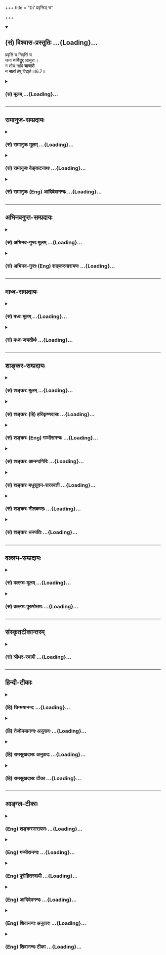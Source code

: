 +++
title = "07 प्रवृत्तिञ् च"

+++
<div class="js_include" newlevelforh1="2" title="(सं) विश्वास-प्रस्तुतिः" unfilled url="/mahAbhAratam/vyAsaH/shlokashaH/06-bhIShma-parva/03-bhagavad-gItA-parva/saMskRtam/vishvAsa-prastutiH/16_daivAsura-sampad-vib/07_pravRtti~n_cha.md">
<details open><summary><h2>(सं) विश्वास-प्रस्तुतिः ...{Loading}...</h2></summary>

प्रवृत्तिं च निवृत्तिं च  
जना **न विदुर्** आसुराः।  
न शौचं नापि **चाचारो**  
न **सत्यं** तेषु विद्यते॥16.7॥
</details>
</div>
<div class="js_include collapsed" newlevelforh1="3" title="(सं) मूलम्" unfilled url="/mahAbhAratam/vyAsaH/shlokashaH/06-bhIShma-parva/03-bhagavad-gItA-parva/saMskRtam/mUlam/16_daivAsura-sampad-vib/07_pravRtti~n_cha.md">
<details><summary><h3>(सं) मूलम् ...{Loading}...</h3></summary>

प्रवृत्तिं च निवृत्तिं च जना न विदुरासुराः।  
न शौचं नापि चाचारो न सत्यं तेषु विद्यते।।16.7।।
</details>
</div>


_________________
## रामानुज-सम्प्रदायः
<div class="js_include collapsed" newlevelforh1="3" title="(सं) रामानुजः मूलम्" unfilled url="/mahAbhAratam/vyAsaH/shlokashaH/06-bhIShma-parva/03-bhagavad-gItA-parva/saMskRtam/rAmAnujaH/mUlam/16_daivAsura-sampad-vib/07_pravRtti~n_cha.md">
<details><summary><h3>(सं) रामानुजः मूलम् ...{Loading}...</h3></summary>

।।16.7।।**प्रवृत्तिं च निवृत्तिं च** अभ्युदयसाधनं मोक्षसाधनं च वैदिकं
धर्मम् **आसुरा न विदुः** न जानन्ति।  
  
**न** च **शौचं** वैदिककर्मयोग्यत्वं शास्त्रसिद्धम् तद् बाह्यम् आभ्यन्तरं
च असुरेषु न विद्यते। **न अपि च आचारः;** तद् बाह्याभ्यन्तरशौचं येन
सन्ध्यावन्दनादिना आचारेण जायते; स अपि आचारः तेषु न विद्यते। तथा उक्तम्
-- सन्ध्याहीनोऽशुचिनित्यमनर्हः सर्वकर्मसु। (दक्षस्मृति 2।23) इति। तथा
**सत्यं** च **तेषु न विद्यते** सत्यं यथार्थज्ञानं भूतहितरूपभाषणं तेषु न
विद्यते। किं च --

</details>
</div>
<div class="js_include collapsed" newlevelforh1="3" title="(सं) रामानुजः वेङ्कटनाथः" unfilled url="/mahAbhAratam/vyAsaH/shlokashaH/06-bhIShma-parva/03-bhagavad-gItA-parva/saMskRtam/rAmAnujaH/venkaTanAthaH/16_daivAsura-sampad-vib/07_pravRtti~n_cha.md">
<details><summary><h3>(सं) रामानुजः वेङ्कटनाथः ...{Loading}...</h3></summary>

  
  
।।16.7।। अत्र प्रवृत्तिनिवृत्तिशब्दौ न लौकिकविषयौ आसुराणामेव
लौकिकेष्टानिष्टप्राप्तिपरिहारार्थमपथप्रवृत्तेः सत्पथनिवृत्तेश्च
सिद्धत्वात् न च विहितनिषिद्धमात्रविषयौ; रागप्राप्तशास्त्रप्राप्तविषयौ
वा;न शौचं नापि चाचारः इत्यादेः पुनरुक्तिप्रसङ्गात् अतोऽत्र
मुमुक्ष्वपेक्षितप्रवर्तकनिवर्तकधर्मविवेकाभावे तात्पर्यमित्याह --
अभ्युदयसाधनमित्यादिना। तावेतौ धर्मौ स्मर्येतेप्रवृत्तिलक्षणं धर्मं
प्रजापतिरथाब्रवीत् \[म.भा.12।217।4\]निवृत्तिलक्षणं
धर्ममृषिर्नारायणोऽब्रवीत् \[म.भा.12।217।2\] इति। न विदुः इत्यत्रन सत्यं
तेषु विद्यते इतिवदसद्भावमात्रं न विवक्षितम्; अपितु शतकृत्वः
प्रतिपादितेऽपि तमःप्राचुर्यादपरिज्ञानमित्यभिप्रायेणाऽऽह -- न
जानन्तीति। कृत्ययोग्यता इति प्रागुक्तमत्रवदिककर्मयोग्यत्वमित्यनेन
विवृतम्। बाह्यशौचमशुचिसंशीलनादिभिरवश्यकर्तव्याकरणाच्च न विद्यते आन्तरं
त्वात्मगुणाभावात्। न शौचं नापि चाचारः इति क्रमात्कार्यकारणयोर्निषेध
इत्यभिप्रायेणाऽऽह -- तदिति। ननु
सन्ध्यावन्दनादेर्वर्णाश्रमधर्मस्यप्राजापत्यं गृहस्थानां न्यासिनां
ब्रह्मसंज्ञितम्। योगिनाममृतं स्थानं स्वात्मसन्तोषकारिणाम्
\[वि.पु.1।6।36\] इत्यादिभिः फलान्तरं श्रूयते तत्कथं तस्य
शौचहेतुत्वोक्तिः इत्यत्राऽऽह -- यथोक्तमिति। व्यतिरेकोक्त्या
हेतुहेतुमद्भावोऽत्र दृढीकृतः। इदं नित्यकर्मान्तरहानादपि
ग्राह्यम्। यथाज्ञानमित्यादि -- विप्रलम्भरसिकत्वादयथाज्ञानं भाषणाभावः;
हिंसास्वभावत्वाद्धितरूपभाषणाभावः।  
  

</details>
</div>
<div class="js_include collapsed" newlevelforh1="3" title="(सं) रामानुजः (Eng) आदिदेवानन्दः" unfilled url="/mahAbhAratam/vyAsaH/shlokashaH/06-bhIShma-parva/03-bhagavad-gItA-parva/saMskRtam/rAmAnujaH/english/AdidevAnandaH/16_daivAsura-sampad-vib/07_pravRtti~n_cha.md">
<details><summary><h3>(सं) रामानुजः (Eng) आदिदेवानन्दः ...{Loading}...</h3></summary>

16.7 The demoniac men do not know the 'path of action and renunciation,'
viz., the Vedic Dharma that leads to prosperity and final release.
'Cleanliness' is the competence for performing Vedic rites as established in the Sastras. That 'cleanliness,' be it external or internal, is alien to the demoniac. Nor 'right conduct,' viz., that right conduct such as twilight prayers (Sandhya-vandana) etc., by means of which this internal and external cleanliness arises - even that right conduct is alien to them. For it is declared in: 'He who does not perform twilight prayers, is always unholy and is unfit for any rites'
(Daksha Sm., 2.23). Likewise, 'truth' is not found among them, viz.,
that truthful speech, which is conducive to the welfare of beings and which is in accordance with one's actual knowledge, does not characterise them. Moreover:

</details>
</div>


_________________
## अभिनवगुप्त-सम्प्रदायः
<div class="js_include collapsed" newlevelforh1="3" title="(सं) अभिनव-गुप्तः मूलम्" unfilled url="/mahAbhAratam/vyAsaH/shlokashaH/06-bhIShma-parva/03-bhagavad-gItA-parva/saMskRtam/abhinava-guptaH/mUlam/16_daivAsura-sampad-vib/07_pravRtti~n_cha.md">
<details><summary><h3>(सं) अभिनव-गुप्तः मूलम् ...{Loading}...</h3></summary>

।।16.7।। आसुरीमाह -- प्रवृत्तिमिति। प्रवृत्तिः -- कुत इदमुत्पन्नमिति।
निवृत्तिः क्व प्रलीयते इति।

</details>
</div>
<div class="js_include collapsed" newlevelforh1="3" title="(सं) अभिनव-गुप्तः (Eng) शङ्करनारायणः" unfilled url="/mahAbhAratam/vyAsaH/shlokashaH/06-bhIShma-parva/03-bhagavad-gItA-parva/saMskRtam/abhinava-guptaH/english/shankaranArAyaNaH/16_daivAsura-sampad-vib/07_pravRtti~n_cha.md">
<details><summary><h3>(सं) अभिनव-गुप्तः (Eng) शङ्करनारायणः ...{Loading}...</h3></summary>

16.7 Pravrttim etc. Origin : i.e. wherefrom this \[universe\] is born.
Withdrawal : i.e. into what this gets dissolved.

</details>
</div>


_________________
## माध्व-सम्प्रदायः
<div class="js_include collapsed" newlevelforh1="3" title="(सं) मध्वः मूलम्" unfilled url="/mahAbhAratam/vyAsaH/shlokashaH/06-bhIShma-parva/03-bhagavad-gItA-parva/saMskRtam/madhvaH/mUlam/16_daivAsura-sampad-vib/07_pravRtti~n_cha.md">
<details><summary><h3>(सं) मध्वः मूलम् ...{Loading}...</h3></summary>

।।16.7।। Sri Madhvacharya did not comment on this sloka.

</details>
</div>
<div class="js_include collapsed" newlevelforh1="3" title="(सं) मध्वः जयतीर्थः" unfilled url="/mahAbhAratam/vyAsaH/shlokashaH/06-bhIShma-parva/03-bhagavad-gItA-parva/saMskRtam/madhvaH/jayatIrthaH/16_daivAsura-sampad-vib/07_pravRtti~n_cha.md">
<details><summary><h3>(सं) मध्वः जयतीर्थः ...{Loading}...</h3></summary>

।।16.7।। Sri Jayatirtha did not comment on this sloka.

</details>
</div>


_________________
## शाङ्कर-सम्प्रदायः
<div class="js_include collapsed" newlevelforh1="3" title="(सं) शङ्करः मूलम्" unfilled url="/mahAbhAratam/vyAsaH/shlokashaH/06-bhIShma-parva/03-bhagavad-gItA-parva/saMskRtam/shankaraH/mUlam/16_daivAsura-sampad-vib/07_pravRtti~n_cha.md">
<details><summary><h3>(सं) शङ्करः मूलम् ...{Loading}...</h3></summary>

।।16.7।। --,**प्रवृत्तिं च** प्रवर्तनं यस्मिन् पुरुषार्थसाधने कर्तव्ये
प्रवृत्तिः ताम्; **निवृत्तिं च** एतद्विपरीतां यस्मात् अनर्थहेतोः
निवर्तितव्यं सा निवृत्तिः तां च; **जनाः आसुराः न विदुः** न जानन्ति। न
केवलं प्रवृत्तिनिवृत्ती एव ते न विदुः; **न शौचं नापि च आचारः न सत्यं
तेषु** विद्यते अशौचाः अनाचाराः मायाविनः अनृतवादिनो हि आसुराः।। किं च --,

</details>
</div>
<div class="js_include collapsed" newlevelforh1="3" title="(सं) शङ्करः (हि) हरिकृष्णदासः" unfilled url="/mahAbhAratam/vyAsaH/shlokashaH/06-bhIShma-parva/03-bhagavad-gItA-parva/saMskRtam/shankaraH/hindI/harikRShNadAsaH/16_daivAsura-sampad-vib/07_pravRtti~n_cha.md">
<details><summary><h3>(सं) शङ्करः (हि) हरिकृष्णदासः ...{Loading}...</h3></summary>

।।16.7।। इस अध्यायकी समाप्तिपर्यन्त प्राणियोंके विशेषणोंद्वारा आसुरी
सम्पत्ति दिखलायी जाती है; क्योंकि प्रत्यक्ष कर लेनेसे ही उसका त्याग करना
बन सकता है --, आसुरी स्वभाववाले मनुष्य; प्रवृत्तिको अर्थात् जिस किसी
पुरुषार्थके साधनरूप कर्तव्यकार्यमें प्रवृत्त होना उचित है; उसमें
प्रवृत्त होनेको; और निवृत्तिको; अर्थात् उससे विपरीत जिस किसी अनर्थकारक
कर्मसे निवृत्त होना उचित है; उससे निवृत्त होनेको भी; नहीं जानते। केवल
प्रवृत्तिनिवृत्तिको नहीं जानते; इतना ही नहीं; उनमें न शुद्धि होती है; न
सदाचार होता है; और न सत्य ही होता है। यानी आसुरी प्रकृतिके मनुष्य
अशुद्ध; दुराचारी; कपटी और मिथ्यावादी ही होते हैं।

</details>
</div>
<div class="js_include collapsed" newlevelforh1="3" title="(सं) शङ्करः (Eng) गम्भीरानन्दः" unfilled url="/mahAbhAratam/vyAsaH/shlokashaH/06-bhIShma-parva/03-bhagavad-gItA-parva/saMskRtam/shankaraH/english/gambhIrAnandaH/16_daivAsura-sampad-vib/07_pravRtti~n_cha.md">
<details><summary><h3>(सं) शङ्करः (Eng) गम्भीरानन्दः ...{Loading}...</h3></summary>

16.7 Na, niether; do the asurah, demoniacal; janah, persons; viduh,
understand; pravritim, what is to be done with regard to that which is a
means to the human ends; and nivirttim, what is not to be done, the
opposite of that (former) and from which source of evil one should
desist. Nor only do they not know what is to be done and what is not to
be done, na, nor; does saucam, purity; na api, or even; acarah, good
conduct; or satyam, truthfulness; vidyate, exist; tesu, in them. The
demons are verily bereft of purity and good conduct; they are deceitful
and given to speaking lies. Further,

</details>
</div>
<div class="js_include collapsed" newlevelforh1="3" title="(सं) शङ्करः आनन्दगिरिः" unfilled url="/mahAbhAratam/vyAsaH/shlokashaH/06-bhIShma-parva/03-bhagavad-gItA-parva/saMskRtam/shankaraH/AnandagiriH/16_daivAsura-sampad-vib/07_pravRtti~n_cha.md">
<details><summary><h3>(सं) शङ्करः आनन्दगिरिः ...{Loading}...</h3></summary>

।।16.7।। नन्वध्यायशेषेणासुरसंपद्दर्शनमयुक्तं तस्यास्त्याज्यत्वेन
पङ्कप्रक्षालनन्यायावतारादित्याशङ्क्याह -- **प्रत्यक्षीकरणेनेति।**
वर्जनीयामासुरीं संपदं विवृणोति -- **प्रवृत्तिं चेति।** तां विहितां
प्रवृत्तिं न जानन्तीत्यर्थः। तां च निषिद्धां क्रियां न जानन्तीति
संबन्धः। न शौचमित्यादेस्तात्पर्यमाह -- **अनाचारा इति।**
शौचसत्ययोराचारान्तर्भावेऽपि ब्राह्मणपरिव्राजकन्यायेन पृथगुपादानम्।

</details>
</div>
<div class="js_include collapsed" newlevelforh1="3" title="(सं) शङ्करः मधुसूदन-सरस्वती" unfilled url="/mahAbhAratam/vyAsaH/shlokashaH/06-bhIShma-parva/03-bhagavad-gItA-parva/saMskRtam/shankaraH/madhusUdana-sarasvatI/16_daivAsura-sampad-vib/07_pravRtti~n_cha.md">
<details><summary><h3>(सं) शङ्करः मधुसूदन-सरस्वती ...{Loading}...</h3></summary>

।।16.7।। वर्जनीयामासुरीं संपदं प्राणिविशेषणतया तानहमित्यतः
प्राक्तनैर्द्वादशभिः श्लोकैर्विवृणोति -- प्रवृत्तिमिति। प्रवृत्तिं
प्रवृत्तिविषयं धर्मं चकारात्तत्प्रतिपादकं विधिवाक्यं च एवं
निवृत्तिविषयमधर्मं चकारात्तत्प्रतिपादकं निषेधवाक्यं च आसुरस्वभावा जना न
जानन्ति। अतस्तेषु न द्विविधं शौचं नाप्याचारो मन्वादिभिरुक्तः। न सत्यं च
प्रियहितयथार्थभाषणं विद्यते। सत्यशौचयोराचारान्तर्भावेऽपि
ब्राह्मणपरिव्राजकन्यायेन पृथगुपादानम्। अशौचा अनाचारा अनृतवादिनो ह्यसुरा
मायाविनः प्रसिद्धाः।

</details>
</div>
<div class="js_include collapsed" newlevelforh1="3" title="(सं) शङ्करः नीलकण्ठः" unfilled url="/mahAbhAratam/vyAsaH/shlokashaH/06-bhIShma-parva/03-bhagavad-gItA-parva/saMskRtam/shankaraH/nIlakaNThaH/16_daivAsura-sampad-vib/07_pravRtti~n_cha.md">
<details><summary><h3>(सं) शङ्करः नीलकण्ठः ...{Loading}...</h3></summary>

।।16.7।। प्रवृत्तिं विधिवाक्यं निवृत्तिं निषेधवाक्यं न विदुः।
धर्माधर्मयोरिष्टानिष्टहेतुत्वज्ञानरहिता इत्यर्थः।

</details>
</div>
<div class="js_include collapsed" newlevelforh1="3" title="(सं) शङ्करः धनपतिः" unfilled url="/mahAbhAratam/vyAsaH/shlokashaH/06-bhIShma-parva/03-bhagavad-gItA-parva/saMskRtam/shankaraH/dhanapatiH/16_daivAsura-sampad-vib/07_pravRtti~n_cha.md">
<details><summary><h3>(सं) शङ्करः धनपतिः ...{Loading}...</h3></summary>

।।16.7।। ज्ञानं बिना परिवर्जनासंभवादासुरीं संपदं प्राणिविशेषणविषयत्वेन
प्रदर्शयति -- प्रवृत्तिं चेति। आसुरा जनाः प्रवृत्तिं प्रवत्तिविषयं
पुरुषार्थसाधनं चकारात्तद्वाधकं शास्त्रं च। निवृत्तिं
निवृत्तिविषयमनर्थसाधनं तद्वोधकं शास्त्रं च न विदुः। न केवलमेतावदेव किंतु
न शौचं नापि चाचारो न सत्यं तेषु आसुरेषु विद्यते। अशौचाः अनाचारा
मायाविनोऽनृतवादिनो यत आसुरा अत इत्यर्थः। शौचसत्ययोः
मन्वाद्युक्ताचारान्तरर्भावेऽपि ब्राह्मणपरिव्राजकन्यायेन पृथगुपादानम्।

</details>
</div>


_________________
## वल्लभ-सम्प्रदायः
<div class="js_include collapsed" newlevelforh1="3" title="(सं) वल्लभः मूलम्" unfilled url="/mahAbhAratam/vyAsaH/shlokashaH/06-bhIShma-parva/03-bhagavad-gItA-parva/saMskRtam/vallabhaH/mUlam/16_daivAsura-sampad-vib/07_pravRtti~n_cha.md">
<details><summary><h3>(सं) वल्लभः मूलम् ...{Loading}...</h3></summary>

।।16.7।। सर्वात्मना वर्जनार्थमासुरीं विस्तरशो निरूपयति --
प्रवृत्तिमित्यादिद्वादशभिः। प्रवृत्तिमार्गं वेदोक्तं निवृत्तिमार्गं च न
विदुरासुराःरुचिस्तेषां न कुत्रचित् इति श्रीमुखोक्तिरियम्। कुतः इत्यत आहन
शौचं नापि चाचारो न सत्यं तेषु विद्यते इति मानसकायिकवाचिकदोषसद्भावेन
सर्वत्र कर्मादौ तत्प्रतिपादकशास्त्रे च सत्यत्वानङ्गीकारादित्यर्थः।

</details>
</div>
<div class="js_include collapsed" newlevelforh1="3" title="(सं) वल्लभः पुरुषोत्तमः" unfilled url="/mahAbhAratam/vyAsaH/shlokashaH/06-bhIShma-parva/03-bhagavad-gItA-parva/saMskRtam/vallabhaH/puruShottamaH/16_daivAsura-sampad-vib/07_pravRtti~n_cha.md">
<details><summary><h3>(सं) वल्लभः पुरुषोत्तमः ...{Loading}...</h3></summary>

  
  
।।16.7।। एवं प्रतिज्ञाय विस्तरेणाऽऽह द्वादशभिः -- प्रवृत्तिमित्यादिभिः।
आसुरा जीवा आसुरसर्ग एवोत्पन्नाः प्रवृत्तिं मदिच्छया
मत्सेवानुकूलधर्मपदार्थादिषु प्रवृर्त्तिं तथैव तदननुकूलेषु च निवृत्तिं न
विदुः; न जानन्तीत्यर्थः। अज्ञाने निदर्शनमाह -- न शौचमिति।
बाह्याभ्यन्तरभेदेन शौचं मत्सेवानुकूलदेहशुद्धिस्तेषु न; नापि च आचारः
आचरणं न च; न सत्यं असत्यं तेषु विद्यते सत्यं नास्तीत्यर्थः।  
  

</details>
</div>


_________________
## संस्कृतटीकान्तरम्
<div class="js_include collapsed" newlevelforh1="3" title="(सं) श्रीधर-स्वामी" unfilled url="/mahAbhAratam/vyAsaH/shlokashaH/06-bhIShma-parva/03-bhagavad-gItA-parva/saMskRtam/shrIdhara-svAmI/16_daivAsura-sampad-vib/07_pravRtti~n_cha.md">
<details><summary><h3>(सं) श्रीधर-स्वामी ...{Loading}...</h3></summary>

।।16.7।। आसुरीं विस्तरतो निरूपयति **--** **प्रवृत्तिं
चेत्यादिद्वादशभिः।** धर्मे प्रवृत्तिं; अधर्मान्निवृत्तिं च आसुरस्वभावा
जना न जानन्ति। अतः शौचमाचारः सत्यं च तेषु नास्त्येव।

</details>
</div>


_________________
## हिन्दी-टीकाः
<div class="js_include collapsed" newlevelforh1="3" title="(हि) चिन्मयानन्दः" unfilled url="/mahAbhAratam/vyAsaH/shlokashaH/06-bhIShma-parva/03-bhagavad-gItA-parva/hindI/chinmayAnandaH/16_daivAsura-sampad-vib/07_pravRtti~n_cha.md">
<details><summary><h3>(हि) चिन्मयानन्दः ...{Loading}...</h3></summary>

।।16.7।। यहाँ प्रवृत्ति और निवृत्ति के शब्द क्रमश कर्तव्य कर्म और
अकर्तव्य अर्थात् निषिद्ध कर्म हैं। धार्मिक अनुष्ठानकर्ता कर्तव्य पालन और
निस्वार्थ समाज सेवा के द्वारा न केवल तात्कालिक लाभ को प्राप्त करता है
अपितु अन्तकरण की शुद्धि भी प्राप्त करता है; क्योंकि वह कभी अपने सर्वोच्च
लक्ष्य को विस्मृत नहीं होने देता। निषिद्ध कर्मों से विरति ही निवृत्ति
कहलाती है। अकर्तव्य का त्याग ही मनुष्य के लिए श्रेयस्कर होता है। असुर
लोगों को कर्तव्य और अकर्तव्य का सर्वथा अज्ञान होता है। यहाँ ध्यान देने
योग्य बात यह है कि आसुरी गुणों की सूची अज्ञान से प्रारम्भ होती है। यदि
कोई व्यक्ति अज्ञानवशात् किसी प्रकार का अपराध करता है; तो समाज के सहृदय
पुरुषों के मन में उसके प्रति क्षमा का भाव सहज उदित होता है; भले ही
न्यायालय में उसे क्षमा के योग्य कारण न माना जाये। बाह्य शुद्धि; बहुत कुछ
मात्रा में मनुष्य के आन्तरिक व्यक्तित्व की परिचायक होती है। श्रेष्ठ
शिक्षा और संस्कारी पुरुष में ही यह शुद्धि हमें देखने को मिलती है। अज्ञानी
पुरुष में अन्तर्बाह्य शुद्धि का अभाव होता है। ऐसे अनुशासनविहीन पुरुष का
व्यवहार (आचार) भी विनयपूर्ण नहीं हो सकता; क्योंकि बाह्य आचरण मनुष्य के
स्वभाव की ही अभिव्यक्ति है। इसलिए भगवान् कहते हैं कि आसुरी लोगों में
सदाचार का अभाव स्पष्ट रूप से परिलक्षित होता है। अविवेक; अशौच तथा अनाचार
से युक्त पुरुष अपने वचनों की सत्यता का पालन कभी नहीं कर सकता। यदि हम इन
उल्लिखित गुणों का सावधानीपूर्वक अध्ययन करें; तो हमें स्पष्ट बोध होगा कि
भगवान् के हृदय में इन दुराचारियों के प्रति कितनी करुणा है। सम्पूर्ण गीता
में; इनके प्रति रञ्चमात्र भी प्रतिशोध या द्वेष का भाव प्रकट नहीं किया
गया है। हम यह नहीं कह सकते कि आसुरी पुरुष जानबूझ कर असत्य का अनुकरण करता
है। वास्तविकता यह है कि वह अपने स्वभाव से विवश निष्कपट व्यवहार करने में
स्वयं को सर्वथा असमर्थ पाता है।

</details>
</div>
<div class="js_include collapsed" newlevelforh1="3" title="(हि) तेजोमयानन्दः अनुवादः" unfilled url="/mahAbhAratam/vyAsaH/shlokashaH/06-bhIShma-parva/03-bhagavad-gItA-parva/hindI/tejomayAnandaH/anuvAdaH/16_daivAsura-sampad-vib/07_pravRtti~n_cha.md">
<details><summary><h3>(हि) तेजोमयानन्दः अनुवादः ...{Loading}...</h3></summary>

।।16.7।। आसुरी स्वभाव के लोग न प्रवृत्ति को; जानते हैं और न निवृत्ति को
उनमें न शुद्धि होती है, न सदाचार और न सत्य ही होता है।।

</details>
</div>
<div class="js_include collapsed" newlevelforh1="3" title="(हि) रामसुखदासः अनुवादः" unfilled url="/mahAbhAratam/vyAsaH/shlokashaH/06-bhIShma-parva/03-bhagavad-gItA-parva/hindI/rAmasukhadAsaH/anuvAdaH/16_daivAsura-sampad-vib/07_pravRtti~n_cha.md">
<details><summary><h3>(हि) रामसुखदासः अनुवादः ...{Loading}...</h3></summary>

।।16.7।। आसुरी प्रकृतिवाले मनुष्य प्रवृत्ति और निवृत्तिको नहीं जानते और
उनमें न बाह्यशुद्धि, न श्रेष्ठ आचरण तथा न सत्य-पालन ही होता है।

</details>
</div>
<div class="js_include collapsed" newlevelforh1="3" title="(हि) रामसुखदासः टीका" unfilled url="/mahAbhAratam/vyAsaH/shlokashaH/06-bhIShma-parva/03-bhagavad-gItA-parva/hindI/rAmasukhadAsaH/TIkA/16_daivAsura-sampad-vib/07_pravRtti~n_cha.md">
<details><summary><h3>(हि) रामसुखदासः टीका ...{Loading}...</h3></summary>

।।16.7।।***व्याख्या --***  **प्रवृत्तिं च निवृत्तिं च जना न
विदुरासुराः --** आजकलके उच्छृङ्खल वातावरण; खानपान; शिक्षा आदिके प्रभावसे
प्रायः मनुष्य प्रवृत्ति और निवृत्तिको अर्थात् किसमें प्रवृत्त होना
चाहिये और किससे निवृत्त होना चाहिये -- इसको नहीं जानते और जानना चाहते भी
नहीं। कोई इसको बताना चाहे; तो उसकी मानते नहीं; प्रत्युत उसकी हँसी उड़ाते
हैं; उसे मूर्ख समझते हैं और अभिमानके कारण अपनेको बड़ा बुद्धिमान् समझते
हैं। कुछ लोग (प्रवृत्ति और निवृत्तिको) जानते भी हैं; पर उनपर
आसुरीसम्पदाका विशेष प्रभाव होनेसे उनकी विहित कार्योंमें प्रवृत्ति और
निषिद्ध कार्योंसे निवृत्ति नहीं होती। इस कारण सबसे पहले आसुरीसम्पत्ति
आती है -- प्रवृत्ति और निवृत्तिको न जाननेसे। प्रवृत्ति और निवृत्तिको कैसे
जाना जाय इसे गुरुके द्वारा; ग्रन्थके द्वारा; विचारके द्वारा जाना जा सकता
है इसके अलावा उस मनुष्यपर कोई आफत आ जाय; वह मुसीबतमें फँस जाय; कोई
विचित्र घटना घट जाय; तो विवेकशक्ति जाग्रत् हो जाती है। किसी महापुरुषके
दर्शन हो जानेसे पूर्वसंस्कारवश मनुष्यकी वृत्ति बदल जाती है अथवा जिन
स्थानोंपर बड़ेबड़े प्रभावशाली सन्त हुए हैं; उन स्थलोंमें; तीर्थोंमें
जानेसे भी विवेकशक्ति जाग्रत् हो जाती है। विवेकशक्ति प्राणिमात्रमें रहती
है। परन्तु पशुपक्षी आदि योनियोंमें इसको विकसित करनेका अवसर; स्थान और
योग्यता नहीं है एवं मनुष्यमें उसको विकसित करनेका अवसर; स्थान और योग्यता
भी है। पशुपक्षी आदिमें वह विवेकशक्ति केवल अपने शरीरनिर्वाहतक ही सीमित
रहती है; पर मनुष्य उस विवेकशक्तिसे अपना और अपने परिवारका तथा अन्य
प्राणियोंका भी पालनपोषण कर सकता है; और दुर्गुणदुराचारोंका त्याग करके
सद्गुणसदाचारोंको भी ला सकता है। मनुष्य इसमें सर्वथा स्वतन्त्र है क्योंकि
वह साधनयोनि है। परन्तु पक्षुपक्षी इसमें स्वतन्त्र नहीं हैं क्योंकि वह
भोगयोनि है। जब मनुष्योंकी खानेपीने आदिमें ही विशेष वृत्ति रहती है; तब
उनमें कर्तव्यअकर्तव्यका होश नहीं रहता। ऐसे मनुष्योंमें पशुओंकी तरह
दैवीसम्पत्ति छिपी हुई रहती है; सामने नहीं आती। ऐसे मनुष्योंके लिये भी
भगवान्ने **जनाः** पद दिया है अर्थात् वे भी मनुष्य कहलानेके लायक हैं
क्योंकि उनमें दैवीसम्पत्ति प्रकट हो सकती है।  
  
**विशेष बात**  
  
**जनाः** (16। 7) से लेकर **नराधमान्** (16। 19) पदतक बीचमें आये हुए
श्लोकोंमें कहीं भी भगवान्ने मनुष्यवाचक शब्द नहीं दिया है। इसका तात्पर्य
यह है कि यद्यपि मनुष्यमें आसुरीसम्पत्तिका त्याग करनेकी तथा
दैवीसम्पत्तिको धारण करनेकी योग्यता है; तथापि जो मनुष्य होकर भी
दैवीसम्पत्तिको धारण न करके आसुरीसम्पत्तिको बनाये रखते हैं; वे मनुष्य
कहलानेलायक नहीं हैं। वे पशुओंसे और नारकीय प्राणियोंसे भी गयेबीते हैं
क्योंकि पशु और नारकीय प्राणी तो पापोंका फल भोगकर पवित्रताकी तरफ जा रहे
हैं और ये आसुर स्वभाववाले मनुष्य जिस पुण्यसे मनुष्यशरीर मिला है; उसको
नष्ट करके और यहाँ नयेनये पाप बटोरकर पशुपक्षी आदि योनियों तथा नरकोंकी तरफ
जा रहे हैं। अतः उनकी दुर्गतिका वर्णन इसी अध्यायके सोलहवें और उन्नीसवें
श्लोकोंमें किया गया है। भगवान्ने आसुर मनुष्योंके जितने लक्षण बताये हैं;
उनमें उनको पशु आदिका विशेषण न देकर **अशुभान्;**,**नराधमान्** विशेषण दिये
हैं। कारण यह कि पशु आदि इतने पापी नहीं हैं और उनके दर्शनसे पाप भी नहीं
लगता; पर आसुर मनुष्योंमें विशेष पाप होते हैं और उनके दर्शनसे पाप लगता
है; अपवित्रता आती है। इसी अध्यायके बाईसवें श्लोकमें **नरः** पद देकर यह
बताते हैं कि जो कामक्रोधलोभरूप नरकके द्वारोंसे छूटकर,अपने कल्याणका आचरण
करता है; वही मनुष्य कहलानेलायक है। पाँचवें अध्यायके तेईसवें श्लोकमें भी
**नरः** पदसे इसी बातको पुष्ट किया गया है।**न शौचं नापि चाचारो न सत्यं
तेषु विद्यते --** प्रवृत्ति और निवृत्तिको न जाननेसे उन आसुर
स्वभाववालोंमें शुद्धिअशुद्धिका खयाल नहीं रहता। उनको सांसारिक बर्तावका;
व्यवहारका भी खयाल नहीं होता अर्थात् मातापिता आदि बड़ेबूढ़ोंके साथ तथा
अन्य मनुष्योंके साथ कैसा बर्ताव करना चाहिये और कैसे नहीं करना चाहिये --
इस बातको वे जानते ही नहीं। उनमें सत्य नहीं होता अर्थात् वे असत्य बोलते
हैं और आचरण भी असत्य ही करते हैं। इन सबका तात्पर्य यह है कि वे पुरुष
असुर हैं। खानापीना; आरामसे रहना तथा मैं जीता रहूँ; संसारका सुख भोगता
रहूँ और संग्रह करता रहूँ आदि उद्देश्य होनेसे उनकी शौचाचार और सदाचारकी
तरफ दृष्टि ही नहीं जाती।  
  
भगवान्ने दूसरे अध्यायके चौवालीसवें श्लोकमें बताया है कि वैदिक
प्रक्रियाके अनुसार सांसारिक भोग और संग्रहमें लगे हुए पुरुषोंमें भी
परमात्माकी प्राप्तिका एक निश्चय नहीं होता। भाव यह है कि आसुरीसम्पदाका
अंश रहनेके कारण जब ऐसे शास्त्रविधिसे यज्ञादि कर्मोंमें लगे हुए पुरुष भी
परमात्माका एक निश्चय नहीं कर पाते; तब जिन पुरुषोंमें आसुरीसम्पदा विशेष
बढ़ी हुई है अर्थात् जो अन्यायपूर्वक भोग और संग्रहमें लगे हुए हैं; उनकी
बुद्धिमें परमात्माका एक निश्चय होना कितना कठिन है **(टिप्पणी प₀ 815)**  
  
***सम्बन्ध --***  जहाँ सत्कर्मोंमें प्रवृत्ति नहीं होती; वहाँ
सद्भावोंका भी निरादर होता है अर्थात् सद्भाव दबते चले जाते हैं -- अब इसको
बताते हैं।

</details>
</div>


_________________
## आङ्ग्ल-टीकाः
<div class="js_include collapsed" newlevelforh1="3" title="(Eng) शङ्करनारायणः" unfilled url="/mahAbhAratam/vyAsaH/shlokashaH/06-bhIShma-parva/03-bhagavad-gItA-parva/english/shankaranArAyaNaH/16_daivAsura-sampad-vib/07_pravRtti~n_cha.md">
<details><summary><h3>(Eng) शङ्करनारायणः ...{Loading}...</h3></summary>

16.7. The demoniac men do not know the origin and the withdrawal;
neither purity, nor good conduct, nor truth does exist in them.

</details>
</div>
<div class="js_include collapsed" newlevelforh1="3" title="(Eng) गम्भीरानन्दः" unfilled url="/mahAbhAratam/vyAsaH/shlokashaH/06-bhIShma-parva/03-bhagavad-gItA-parva/english/gambhIrAnandaH/16_daivAsura-sampad-vib/07_pravRtti~n_cha.md">
<details><summary><h3>(Eng) गम्भीरानन्दः ...{Loading}...</h3></summary>

16.7 Neither do the demoniacal persons under-stand what is to be done and what is not to be done; nor does purity, or even good conduct or truthfulness exist in them.

</details>
</div>
<div class="js_include collapsed" newlevelforh1="3" title="(Eng) पुरोहितस्वामी" unfilled url="/mahAbhAratam/vyAsaH/shlokashaH/06-bhIShma-parva/03-bhagavad-gItA-parva/english/purohitasvAmI/16_daivAsura-sampad-vib/07_pravRtti~n_cha.md">
<details><summary><h3>(Eng) पुरोहितस्वामी ...{Loading}...</h3></summary>

16.7 The godless do not know how to act or how to renounce. They have neither purity nor truth. They do not understand the right principles of conduct.

</details>
</div>
<div class="js_include collapsed" newlevelforh1="3" title="(Eng) आदिदेवनन्दः" unfilled url="/mahAbhAratam/vyAsaH/shlokashaH/06-bhIShma-parva/03-bhagavad-gItA-parva/english/AdidevanandaH/16_daivAsura-sampad-vib/07_pravRtti~n_cha.md">
<details><summary><h3>(Eng) आदिदेवनन्दः ...{Loading}...</h3></summary>

16.7 The demoniac men know neither action nor renunciation. Cleanliness is not in them, nor even right conduct, nor truth.

</details>
</div>
<div class="js_include collapsed" newlevelforh1="3" title="(Eng) शिवानन्दः अनुवादः" unfilled url="/mahAbhAratam/vyAsaH/shlokashaH/06-bhIShma-parva/03-bhagavad-gItA-parva/english/shivAnandaH/anuvAdaH/16_daivAsura-sampad-vib/07_pravRtti~n_cha.md">
<details><summary><h3>(Eng) शिवानन्दः अनुवादः ...{Loading}...</h3></summary>

16.7 The demoniacal know not what to do and what to refrain from;
neither purity, nor right conduct nor truth is found in them.

</details>
</div>
<div class="js_include collapsed" newlevelforh1="3" title="(Eng) शिवानन्दः टीका" unfilled url="/mahAbhAratam/vyAsaH/shlokashaH/06-bhIShma-parva/03-bhagavad-gItA-parva/english/shivAnandaH/TIkA/16_daivAsura-sampad-vib/07_pravRtti~n_cha.md">
<details><summary><h3>(Eng) शिवानन्दः टीका ...{Loading}...</h3></summary>

16.7 प्रवृत्तिम् action; च and; निवृत्तिम् inaction; च and; जनाः men; न
not; विदुः know; आसुराः the demoniac; न not; शौचम् purity; न not; अपि
also; च and; आचारः (right) conduct; न not; सत्यम् truth; तेषु in them;
विद्यते is.Commentary The demoniacal do not understand the nature of action and inaction (right abstinence). The idea of a Self apart from the body; doing nothing (actionless) but imply watching the play of the Gunas is something incomprehensible to them. They have no consideration for the interest of others. They work for the sake of their bodies or sensual enjoyment. They are greedy; selfish and cruel. Therefore; they have neither good conduct nor good behaviour. They are untruthful;
unjust and impure. They do not know what actions they should do in order to attain the goal of life or end of human existence; nor from what actions they should refrain to ward off,evil.Those who are endowed with demoniacal alities are sunk in the mire of ignorance. They are totally ignorant of what is prescribed or what is prohibited action. They have not the least idea of what purity or cleanliness is. Their actions are crooked. They know neither right Pravritti nor right Nivritti. They have no idea of virtue or vice or of scriptural injunctions or prohibitions.
They will never speak loving words. They are hypocrites and liars.

</details>
</div>

